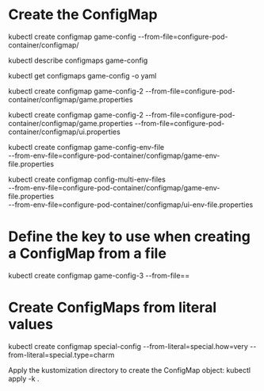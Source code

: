 # Create the ConfigMap
kubectl create configmap game-config --from-file=configure-pod-container/configmap/

kubectl describe configmaps game-config

kubectl get configmaps game-config -o yaml


kubectl create configmap game-config-2 --from-file=configure-pod-container/configmap/game.properties

kubectl create configmap game-config-2 --from-file=configure-pod-container/configmap/game.properties --from-file=configure-pod-container/configmap/ui.properties


kubectl create configmap game-config-env-file \
       --from-env-file=configure-pod-container/configmap/game-env-file.properties

kubectl create configmap config-multi-env-files \
        --from-env-file=configure-pod-container/configmap/game-env-file.properties \
        --from-env-file=configure-pod-container/configmap/ui-env-file.properties

# Define the key to use when creating a ConfigMap from a file
kubectl create configmap game-config-3 --from-file=<my-key-name>=<path-to-file>


# Create ConfigMaps from literal values 
kubectl create configmap special-config --from-literal=special.how=very --from-literal=special.type=charm


Apply the kustomization directory to create the ConfigMap object:
kubectl apply -k .
